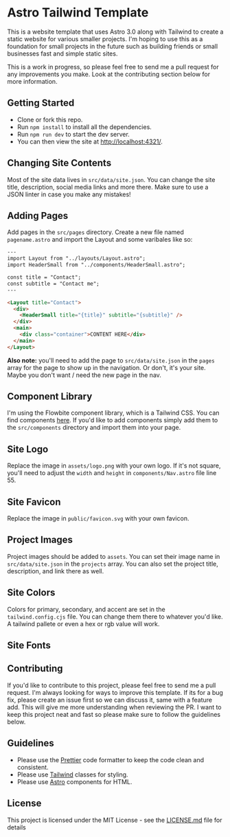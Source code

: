# Astro Tailwind Template

This is a website template that uses Astro 3.0 along with Tailwind to create a static website for various smaller projects. I'm hoping to use this as a foundation for small projects in the future such as building friends or small businesses fast and simple static sites.

This is a work in progress, so please feel free to send me a pull request for any improvements you make. Look at the contributing section below for more information.

## Getting Started

- Clone or fork this repo.
- Run `npm install` to install all the dependencies.
- Run `npm run dev` to start the dev server.
- You can then view the site at [http://localhost:4321/](http://localhost:4321/).

## Changing Site Contents

Most of the site data lives in `src/data/site.json`. You can change the site title, description, social media links and more there. Make sure to use a JSON linter in case you make any mistakes!

## Adding Pages

Add pages in the `src/pages` directory. Create a new file named `pagename.astro` and import the Layout and some varibales like so:

```html
---
import Layout from "../layouts/Layout.astro";
import HeaderSmall from "../components/HeaderSmall.astro";

const title = "Contact";
const subtitle = "Contact me";
---

<Layout title="Contact">
  <div>
    <HeaderSmall title="{title}" subtitle="{subtitle}" />
  </div>
  <main>
    <div class="container">CONTENT HERE</div>
  </main>
</Layout>
```

**Also note:** you'll need to add the page to `src/data/site.json` in the `pages` array for the page to show up in the navigation. Or don't, it's your site. Maybe you don't want / need the new page in the nav.

## Component Library

I'm using the Flowbite component library, which is a Tailwind CSS. You can find components [here](https://flowbite.com/docs/components/accordion/). If you'd like to add components simply add them to the `src/components` directory and import them into your page.

## Site Logo

Replace the image in `assets/logo.png` with your own logo. If it's not square, you'll need to adjust the `width` and `height` in `components/Nav.astro` file line 55.

## Site Favicon

Replace the image in `public/favicon.svg` with your own favicon.

## Project Images

Project images should be added to `assets`. You can set their image name in `src/data/site.json` in the `projects` array. You can also set the project title, description, and link there as well.

## Site Colors

Colors for primary, secondary, and accent are set in the `tailwind.config.cjs` file. You can change them there to whatever you'd like. A tailwind pallete or even a hex or rgb value will work.

## Site Fonts

## Contributing

If you'd like to contribute to this project, please feel free to send me a pull request. I'm always looking for ways to improve this template. If its for a bug fix, please create an issue first so we can discuss it, same with a feature add. This will give me more understanding when reviewing the PR. I want to keep this project neat and fast so please make sure to follow the guidelines below.

## Guidelines

- Please use the [Prettier](https://prettier.io/) code formatter to keep the code clean and consistent.
- Please use [Tailwind](https://tailwindcss.com/) classes for styling.
- Please use [Astro](https://astro.build/) components for HTML.

## License

This project is licensed under the MIT License - see the [LICENSE.md](LICENSE.md) file for details
